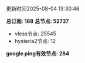 更新时间2025-08-04 13:30:46

**总订阅: 188**
**总节点: 52737**
- vless节点: 25545
- hysteria2节点: 12

**google ping有效节点: 284**
